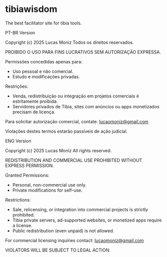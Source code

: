 # tibiawisdom
The best facilitator site for tibia tools. 

PT-BR Version

Copyright (c) 2025 Lucas Moniz
Todos os direitos reservados.

PROIBIDO O USO PARA FINS LUCRATIVOS SEM AUTORIZAÇÃO EXPRESSA.

Permissões concedidas apenas para:
- Uso pessoal e não comercial.
- Estudo e modificações privadas.

Restrições:
- Venda, redistribuição ou integração em projetos comerciais é estritamente proibida.
- Servidores privados de Tibia, sites com anúncios ou apps monetizados precisam de licença.

Para solicitar autorização comercial, contate:
lucaomoniz@gmail.com

Violações destes termos estarão passíveis de ação judicial.


ENG Version

Copyright (c) 2025 Lucas Moniz
All rights reserved.

REDISTRIBUTION AND COMMERCIAL USE PROHIBITED WITHOUT EXPRESS PERMISSION.

Granted Permissions:
- Personal, non-commercial use only.
- Private modifications for self-use.

Restrictions:
- Sale, relicensing, or integration into commercial projects is strictly prohibited.
- Tibia private servers, ad-supported websites, or monetized apps require a license.
- Public redistribution (even unpaid) is not allowed.

For commercial licensing inquiries contact:
lucaomoniz@gmail.com

VIOLATORS WILL BE SUBJECT TO LEGAL ACTION.
